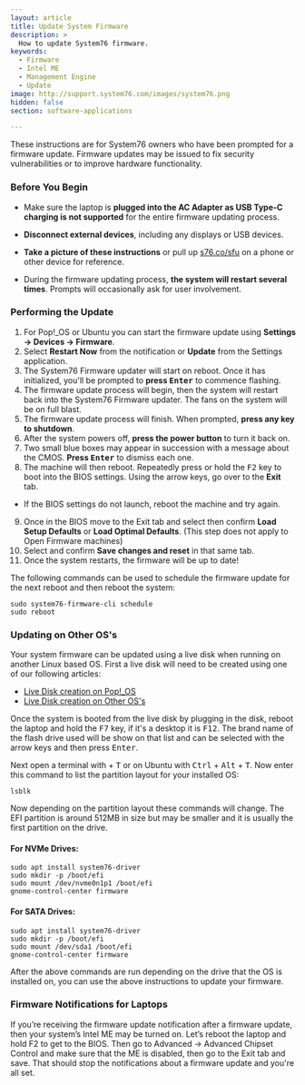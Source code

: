 ```yaml
---
layout: article
title: Update System Firmware
description: >
  How to update System76 firmware.
keywords:
  - Firmware
  - Intel ME
  - Management Engine
  - Update
image: http://support.system76.com/images/system76.png
hidden: false
section: software-applications

---
```


These instructions are for System76 owners who have been prompted for a firmware update. Firmware updates may be issued to fix security vulnerabilities or to improve hardware functionality.

### Before You Begin

* Make sure the laptop is **plugged into the AC Adapter as USB Type-C charging is not supported** for the entire firmware updating process.

* **Disconnect external devices**, including any displays or USB devices.

* **Take a picture of these instructions** or pull up [s76.co/sfu](https://s76.co/sfu) on a phone or other device for reference.

* During the firmware updating process, **the system will restart several times**. Prompts will occasionally ask for user involvement.

### Performing the Update

1. For Pop!_OS or Ubuntu you can start the firmware update using **Settings -> Devices -> Firmware**.
2. Select **Restart Now** from the notification or **Update** from the Settings application.
3. The System76 Firmware updater will start on reboot. Once it has initialized, you'll be prompted to **press <kbd>Enter</kbd>** to commence flashing.
4. The firmware update process will begin, then the system will restart back into the System76 Firmware updater. The fans on the system will be on full blast.
5. The firmware update process will finish. When prompted, **press any key to shutdown**.
6. After the system powers off, **press the power button** to turn it back on.
7. Two small blue boxes may appear in succession with a message about the CMOS. **Press <kbd>Enter</kbd>** to dismiss each one.
8. The machine will then reboot. Repeatedly press or hold the <kbd>F2</kbd> key to boot into the BIOS settings. Using the arrow keys, go over to the **Exit** tab.
 - If the BIOS settings do not launch, reboot the machine and try again.
9. Once in the BIOS move to the Exit tab and select then confirm **Load Setup Defaults** or **Load Optimal Defaults**. (This step does not apply to Open Firmware machines)
10. Select and confirm **Save changes and reset** in that same tab.
11. Once the system restarts, the firmware will be up to date!

The following commands can be used to schedule the firmware update for the next reboot and then reboot the system:

```
sudo system76-firmware-cli schedule
sudo reboot
```

### Updating on Other OS's

Your system firmware can be updated using a live disk when running on another Linux based OS. First a live disk will need to be created using one of our following articles:

- [Live Disk creation on Pop!_OS](/articles/pop-live-disk/)
- [Live Disk creation on Other OS's](/articles/live-disk/)

Once the system is booted from the live disk by plugging in the disk, reboot the laptop and hold the <kbd>F7</kbd> key, if it's a desktop it is <kbd>F12</kbd>. The brand name of the flash drive used will be show on that list and can be selected with the arrow keys and then press <kbd>Enter</kbd>.

Next open a terminal with <kbd><span class="fl-pop-key"></span></kbd> + <kbd>T</kbd> or on Ubuntu with <kbd>Ctrl</kbd> + <kbd>Alt</kbd> + <kbd>T</kbd>. Now enter this command to list the partition layout for your installed OS:

```
lsblk
```

Now depending on the partition layout these commands will change. The EFI partition is around 512MB in size but may be smaller and it is usually the first partition on the drive.

#### For NVMe Drives:

```
sudo apt install system76-driver
sudo mkdir -p /boot/efi
sudo mount /dev/nvme0n1p1 /boot/efi
gnome-control-center firmware
```

#### For SATA Drives:

```
sudo apt install system76-driver
sudo mkdir -p /boot/efi
sudo mount /dev/sda1 /boot/efi
gnome-control-center firmware
```

After the above commands are run depending on the drive that the OS is installed on, you can use the above instructions to update your firmware.

### Firmware Notifications for Laptops

If you’re receiving the firmware update notification after a firmware update, then your system’s Intel ME may be turned on. Let’s reboot the laptop and hold F2 to get to the BIOS. Then go to Advanced -> Advanced Chipset Control and make sure that the ME is disabled, then go to the Exit tab and save. That should stop the notifications about a firmware update and you're all set.
